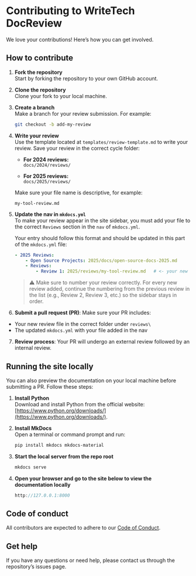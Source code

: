 # Contributing to WriteTech DocReview

We love your contributions! Here’s how you can get involved.

## How to contribute
1. **Fork the repository**  
   Start by forking the repository to your own GitHub account.

2. **Clone the repository**  
   Clone your fork to your local machine.

3. **Create a branch**  
   Make a branch for your review submission. For example:  
   ```bash
   git checkout -b add-my-review
   ```

4. **Write your review**  
   Use the template located at `templates/review-template.md` to write your review. Save your review in the correct cycle folder:

   - **For 2024 reviews:**  
     `docs/2024/reviews/`
     
   - **For 2025 reviews:**  
     `docs/2025/reviews/`

   Make sure your file name is descriptive, for example:  
   ```text
   my-tool-review.md
   ```

5. **Update the nav in `mkdocs.yml`**  
   To make your review appear in the site sidebar, you must add your file to the correct `Reviews` section in the `nav` of `mkdocs.yml`.

   Your entry should follow this format and should be updated in this part of the `mkdocs.yml` file:

   ```yaml
   - 2025 Reviews:
       - Open Source Projects: 2025/docs/open-source-docs-2025.md
       - Reviews:
           - Review 1: 2025/reviews/my-tool-review.md   # <- your new review
    ```
    
    > ⚠️ Make sure to number your review correctly.
    For every new review added, continue the numbering from the previous review in the list (e.g., Review 2, Review 3, etc.) so the sidebar stays in order.

6. **Submit a pull request (PR)**: Make sure your PR includes:
- Your new review file in the correct folder under `reviews\`
- The updated `mkdocs.yml` with your file added in the nav

7. **Review process**: Your PR will undergo an external review followed by an internal review.

## Running the site locally

You can also preview the documentation on your local machine before submitting a PR. Follow these steps:

1. **Install Python**  
   Download and install Python from the official website: [https://www.python.org/downloads/](https://www.python.org/downloads/).

2. **Install MkDocs**  
   Open a terminal or command prompt and run:  
   ```bash
   pip install mkdocs mkdocs-material
   ```

3. **Start the local server from the repo root**
    ```bash
    mkdocs serve
    ```

4. **Open your browser and go to the site below to view the documentation locally**
    ```cpp
    http://127.0.0.1:8000
    ```


## Code of conduct
All contributors are expected to adhere to our [Code of Conduct](CODE_OF_CONDUCT.md).

## Get help
If you have any questions or need help, please contact us through the repository’s issues page.
